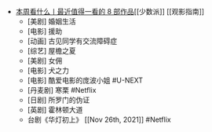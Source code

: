 - [本周看什么丨最近值得一看的 8 部作品](https://sspai.com/post/69183)[[少数派]] [[观影指南]]
	- [美剧] 婚姻生活
	- [电影] 援助
	- [动画] 古见同学有交流障碍症
	- [综艺] 屋檐之夏
	- [美剧] 女佣
	- [电影] 犬之力
	- [电影] 酷爱电影的庞波小姐 #U-NEXT
	- [丹麦剧] 寒栗 #Netflix
	- [日剧] 所罗门的伪证
	- [英剧] 霍林顿大道
	- 台剧《华灯初上》 [[Nov 26th, 2021]] #Netflix